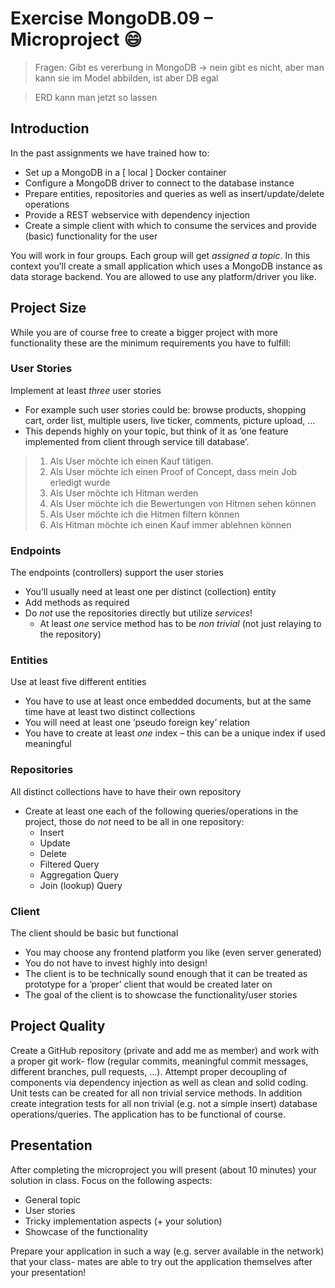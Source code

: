 # Exercise MongoDB.09 – Microproject :smile:

> Fragen: Gibt es vererbung in MongoDB -> nein gibt es nicht, aber man kann sie im Model abbilden, ist aber DB egal 

> ERD kann man jetzt so lassen

## Introduction

In the past assignments we have trained how to:

- Set up a MongoDB in a [ local ] Docker container
- Configure a MongoDB driver to connect to the database instance
- Prepare entities, repositories and queries as well as insert/update/delete operations
- Provide a REST webservice with dependency injection
- Create a simple client with which to consume the services and provide (basic) functionality for the user

You will work in four groups. Each group will get *assigned a topic*. In this context you’ll create a small application which uses a MongoDB instance as data storage backend.
You are allowed to use any platform/driver you like.

## Project Size

While you are of course free to create a bigger project with more functionality these are the minimum requirements you have to fulfill:

### User Stories

Implement at least *three* user stories

- For example such user stories could be: browse products, shopping cart, order list, multiple users, live ticker, comments, picture upload, ...
- This depends highly on your topic, but think of it as ’one feature implemented from client through service till database’.

> 1. Als User möchte ich einen Kauf tätigen.
> 2. Als User möchte ich einen Proof of Concept, dass mein Job erledigt wurde
> 3. Als User möchte ich Hitman werden
> 4. Als User möchte ich die Bewertungen von Hitmen sehen können
> 5. Als User möchte ich die Hitmen filtern können
> 6. Als Hitman möchte ich einen Kauf immer ablehnen können

### Endpoints

The endpoints (controllers) support the user stories

- You’ll usually need at least one per distinct (collection) entity
- Add methods as required
- Do *not* use the repositories directly but utilize *services*!
  - At least *one* service method has to be *non trivial* (not just relaying to the repository)

### Entities

Use at least five different entities

- You have to use at least once embedded documents, but at the same time have at least two distinct collections
- You will need at least one ’pseudo foreign key’ relation
- You have to create at least *one* index – this can be a unique index if used meaningful

### Repositories

All distinct collections have to have their own repository

- Create at least one each of the following queries/operations in the project, those do *not* need to be all in one repository:
  - Insert
  - Update
  - Delete
  - Filtered Query
  - Aggregation Query
  - Join (lookup) Query

### Client

The client should be basic but functional

- You may choose any frontend platform you like (even server generated)
- You do not have to invest highly into design!
- The client is to be technically sound enough that it can be treated as prototype for a ’proper’ client that would be created later on
- The goal of the client is to showcase the functionality/user stories

## Project Quality

Create a GitHub repository (private and add me as member) and work with a proper git work- flow (regular commits, meaningful commit messages, different branches, pull requests, ...).
Attempt proper decoupling of components via dependency injection as well as clean and solid coding.
Unit tests can be created for all non trivial service methods. In addition create integration tests for all non trivial (e.g. not a simple insert) database operations/queries.
The application has to be functional of course.

## Presentation

After completing the microproject you will present (about 10 minutes) your solution in class. Focus on the following aspects:

- General topic
- User stories
- Tricky implementation aspects (+ your solution)
- Showcase of the functionality

Prepare your application in such a way (e.g. server available in the network) that your class- mates are able to try out the application themselves after your presentation!
